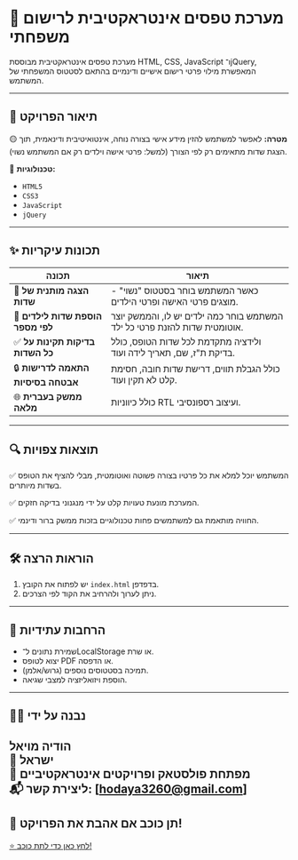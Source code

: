 # 🧾 מערכת טפסים אינטראקטיבית לרישום משפחתי

מערכת טפסים אינטראקטיבית מבוססת HTML, CSS, JavaScript ו־jQuery, המאפשרת מילוי פרטי רישום אישיים ודינמיים בהתאם לסטטוס המשפחתי של המשתמש.

---

## 🧠 תיאור הפרויקט

🟡 **מטרה:** לאפשר למשתמש להזין מידע אישי בצורה נוחה, אינטואיטיבית ודינאמית, תוך הצגת שדות מתאימים רק לפי הצורך (למשל: פרטי אישה וילדים רק אם המשתמש נשוי).

🔧 **טכנולוגיות:**
- `HTML5`
- `CSS3`
- `JavaScript`
- `jQuery`


---

## ✨ תכונות עיקריות

| תכונה | תיאור |
|-------|-------|
| 📌 **הצגה מותנית של שדות** | כאשר המשתמש בוחר בסטטוס "נשוי" - מוצגים פרטי האישה ופרטי הילדים. |
| 🧒 **הוספת שדות לילדים לפי מספר** | המשתמש בוחר כמה ילדים יש לו, והממשק יוצר אוטומטית שדות להזנת פרטי כל ילד. |
| ✅ **בדיקות תקינות על כל השדות** | ולידציה מתקדמת לכל שדות הטופס, כולל בדיקת ת"ז, שם, תאריך לידה ועוד. |
| 🔒 **התאמה לדרישות אבטחה בסיסיות** | כולל הגבלת תווים, דרישת שדות חובה, חסימת קלט לא תקין ועוד. |
| 🌐 **ממשק בעברית מלאה** | כולל כיווניות RTL ועיצוב רספונסיבי. |

---



## 🔍 תוצאות צפויות

✅ המשתמש יוכל למלא את כל פרטיו בצורה פשוטה ואוטומטית, מבלי להציף את הטופס בשדות מיותרים.

✅ המערכת מונעת טעויות קלט על ידי מנגנוני בדיקה חזקים.

✅ החוויה מותאמת גם למשתמשים פחות טכנולוגיים בזכות ממשק ברור ודינמי.

---

## 🛠️ הוראות הרצה

1. יש לפתוח את הקובץ `index.html` בדפדפן.
3. ניתן לערוך ולהרחיב את הקוד לפי הצרכים.

---

## 🧩 הרחבות עתידיות

- שמירת נתונים ל־LocalStorage או שרת.
- יצוא לטופס PDF או הדפסה.
- תמיכה בסטטוסים נוספים (גרוש/אלמן).
- הוספת ויזואליזציה למצבי שגיאה.

---

## 🧑‍💻 נבנה על ידי

**הודיה מויאל**  
📍 ישראל  
💼 מפתחת פולסטאק ופרויקטים אינטראקטיביים  
📬 ליצירת קשר: [hodaya3260@gmail.com]
---

## 🌟 תן כוכב אם אהבת את הפרויקט!

[⭐ לחץ כאן כדי לתת כוכב!](#)


